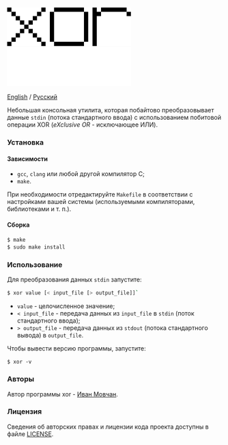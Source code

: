 ![xor](logo.png#gh-light-mode-only)
![xor](logo-dark.png#gh-dark-mode-only)

[English](README.md) / [Русский](README-RU.md)

Небольшая консольная утилита, которая побайтово преобразовывает данные `stdin` (потока стандартного ввода) с использованием побитовой операции XOR (*eXclusive OR* - исключающее ИЛИ).

### Установка

#### Зависимости

* `gcc`, `clang` или любой другой компилятор C;
* `make`.

При необходимости отредактируйте `Makefile` в соответствии с настройками вашей системы (используемыми компиляторами, библиотеками и т. п.).

#### Сборка

```bash
$ make
$ sudo make install
```

### Использование

Для преобразования данных `stdin` запустите:

```bash
$ xor value [< input_file [> output_file]]`
```

* `value` - целочисленное значение;
* `< input_file` - передача данных из `input_file` в `stdin` (поток стандартного ввода);
* `> output_file` - передача данных из `stdout` (потока стандартного вывода) в `output_file`.

Чтобы вывести версию программы, запустите:

```
$ xor -v
```

### Авторы

Автор программы xor - [Иван Мовчан](https://github.com/ivan-movchan).

### Лицензия

Сведения об авторских правах и лицензии кода проекта доступны в файле [LICENSE](LICENSE).
